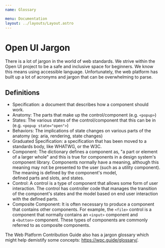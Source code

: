 ```yaml
---
name: Glossary

menu: Documentation
layout: ../layouts/Layout.astro
---
```


# Open UI Jargon

There is a lot of jargon in the world of web standards. We strive within the Open UI project to be a safe and inclusive space for beginners. We know this means using accessible language. Unfortunately, the web platform has built up a lot of acronyms and jargon that can be overwhelming to parse.

## Definitions

- Specification: a document that describes how a component should work.
- Anatomy: The parts that make up the control/component (e.g. `<popup>`)
- States: The various states of the control/component that this can be in (e.g. `<popup state="open">`)
- Behaviors: The implications of state changes on various parts of the anatomy (eg: aria, rendering, state changes)
- Graduated Specification: a specification that has been moved to a standards body, like WHATWG, or the W3C.
- Component: The dictionary defines a component as, "a part or element of a larger whole" and this is true for components in a design system's component library. Components normally have a meaning, although this meaning may not be presented to the user (such as a utility component). The meaning is defined by the component's model, defined parts and slots, and states.
- Control: A control is a type of component that allows some form of user interaction. The control has controller code that manages the transition of the component's states and the model based on end user interaction with the defined parts.
- Composite Component: It is often necessary to produce a component that contains other components. For example, the `<file>` control is a component that normally contains an `<input>` component and a `<button>` component. These types of components are commonly referred to as composite components.

The Web Platform Contribution Guide also has a jargon glossary which might help demistify some concepts: https://wpc.guide/glossary/.
